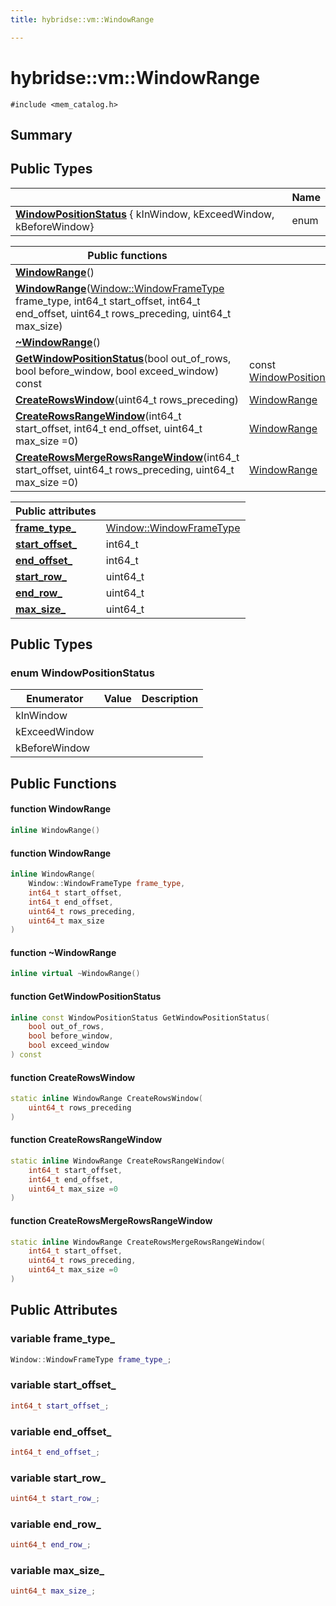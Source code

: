 ```yaml
---
title: hybridse::vm::WindowRange

---
```

# hybridse::vm::WindowRange



`#include <mem_catalog.h>`

## Summary
## Public Types

|                | Name           |
| -------------- | -------------- |
|**[WindowPositionStatus](/hybridse/usage/api/c++/Classes/classhybridse_1_1vm_1_1_window_range.md#enum-windowpositionstatus)** { kInWindow, kExceedWindow, kBeforeWindow}|  enum |



|  Public functions|            |
| -------------- | -------------- |
|**[WindowRange](/hybridse/usage/api/c++/Classes/classhybridse_1_1vm_1_1_window_range.md#function-windowrange)**()|  |
|**[WindowRange](/hybridse/usage/api/c++/Classes/classhybridse_1_1vm_1_1_window_range.md#function-windowrange)**([Window::WindowFrameType](/hybridse/usage/api/c++/Classes/classhybridse_1_1vm_1_1_window.md#enum-windowframetype) frame_type, int64_t start_offset, int64_t end_offset, uint64_t rows_preceding, uint64_t max_size)|  |
|**[~WindowRange](/hybridse/usage/api/c++/Classes/classhybridse_1_1vm_1_1_window_range.md#function-~windowrange)**()|  |
|**[GetWindowPositionStatus](/hybridse/usage/api/c++/Classes/classhybridse_1_1vm_1_1_window_range.md#function-getwindowpositionstatus)**(bool out_of_rows, bool before_window, bool exceed_window) const| const [WindowPositionStatus](/hybridse/usage/api/c++/Classes/classhybridse_1_1vm_1_1_window_range.md#enum-windowpositionstatus)  |
|**[CreateRowsWindow](/hybridse/usage/api/c++/Classes/classhybridse_1_1vm_1_1_window_range.md#function-createrowswindow)**(uint64_t rows_preceding)| [WindowRange](/hybridse/usage/api/c++/Classes/classhybridse_1_1vm_1_1_window_range.md)  |
|**[CreateRowsRangeWindow](/hybridse/usage/api/c++/Classes/classhybridse_1_1vm_1_1_window_range.md#function-createrowsrangewindow)**(int64_t start_offset, int64_t end_offset, uint64_t max_size =0)| [WindowRange](/hybridse/usage/api/c++/Classes/classhybridse_1_1vm_1_1_window_range.md)  |
|**[CreateRowsMergeRowsRangeWindow](/hybridse/usage/api/c++/Classes/classhybridse_1_1vm_1_1_window_range.md#function-createrowsmergerowsrangewindow)**(int64_t start_offset, uint64_t rows_preceding, uint64_t max_size =0)| [WindowRange](/hybridse/usage/api/c++/Classes/classhybridse_1_1vm_1_1_window_range.md)  |



| **Public attributes**|    |
| -------------- | -------------- |
| **[frame_type_](/hybridse/usage/api/c++/Classes/classhybridse_1_1vm_1_1_window_range.md#variable-frame_type_)**| [Window::WindowFrameType](/hybridse/usage/api/c++/Classes/classhybridse_1_1vm_1_1_window.md#enum-windowframetype)  |
| **[start_offset_](/hybridse/usage/api/c++/Classes/classhybridse_1_1vm_1_1_window_range.md#variable-start_offset_)**| int64_t  |
| **[end_offset_](/hybridse/usage/api/c++/Classes/classhybridse_1_1vm_1_1_window_range.md#variable-end_offset_)**| int64_t  |
| **[start_row_](/hybridse/usage/api/c++/Classes/classhybridse_1_1vm_1_1_window_range.md#variable-start_row_)**| uint64_t  |
| **[end_row_](/hybridse/usage/api/c++/Classes/classhybridse_1_1vm_1_1_window_range.md#variable-end_row_)**| uint64_t  |
| **[max_size_](/hybridse/usage/api/c++/Classes/classhybridse_1_1vm_1_1_window_range.md#variable-max_size_)**| uint64_t  |

## Public Types

### enum WindowPositionStatus

| Enumerator | Value | Description |
| ---------- | ----- | ----------- |
| kInWindow | |   |
| kExceedWindow | |   |
| kBeforeWindow | |   |




## Public Functions

#### function WindowRange

```cpp
inline WindowRange()
```


#### function WindowRange

```cpp
inline WindowRange(
    Window::WindowFrameType frame_type,
    int64_t start_offset,
    int64_t end_offset,
    uint64_t rows_preceding,
    uint64_t max_size
)
```


#### function ~WindowRange

```cpp
inline virtual ~WindowRange()
```


#### function GetWindowPositionStatus

```cpp
inline const WindowPositionStatus GetWindowPositionStatus(
    bool out_of_rows,
    bool before_window,
    bool exceed_window
) const
```


#### function CreateRowsWindow

```cpp
static inline WindowRange CreateRowsWindow(
    uint64_t rows_preceding
)
```


#### function CreateRowsRangeWindow

```cpp
static inline WindowRange CreateRowsRangeWindow(
    int64_t start_offset,
    int64_t end_offset,
    uint64_t max_size =0
)
```


#### function CreateRowsMergeRowsRangeWindow

```cpp
static inline WindowRange CreateRowsMergeRowsRangeWindow(
    int64_t start_offset,
    uint64_t rows_preceding,
    uint64_t max_size =0
)
```


## Public Attributes

### variable frame_type_

```cpp
Window::WindowFrameType frame_type_;
```


### variable start_offset_

```cpp
int64_t start_offset_;
```


### variable end_offset_

```cpp
int64_t end_offset_;
```


### variable start_row_

```cpp
uint64_t start_row_;
```


### variable end_row_

```cpp
uint64_t end_row_;
```


### variable max_size_

```cpp
uint64_t max_size_;
```


